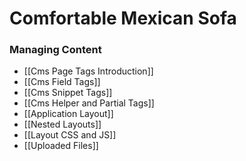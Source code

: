 # Comfortable Mexican Sofa
### Managing Content
* [[Cms Page Tags Introduction]]
* [[Cms Field Tags]]
* [[Cms Snippet Tags]]
* [[Cms Helper and Partial Tags]]
* [[Application Layout]]
* [[Nested Layouts]]
* [[Layout CSS and JS]]
* [[Uploaded Files]]
